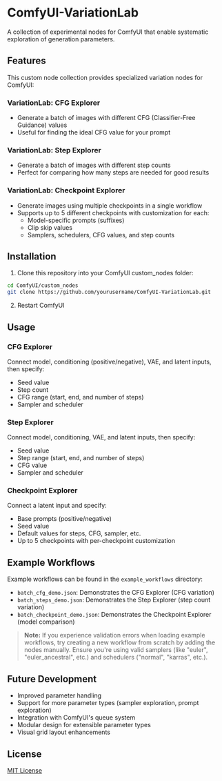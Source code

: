 # ComfyUI-VariationLab

A collection of experimental nodes for ComfyUI that enable systematic exploration of generation parameters.

## Features

This custom node collection provides specialized variation nodes for ComfyUI:

### VariationLab: CFG Explorer
- Generate a batch of images with different CFG (Classifier-Free Guidance) values
- Useful for finding the ideal CFG value for your prompt

### VariationLab: Step Explorer
- Generate a batch of images with different step counts
- Perfect for comparing how many steps are needed for good results

### VariationLab: Checkpoint Explorer
- Generate images using multiple checkpoints in a single workflow
- Supports up to 5 different checkpoints with customization for each:
  - Model-specific prompts (suffixes)
  - Clip skip values
  - Samplers, schedulers, CFG values, and step counts

## Installation

1. Clone this repository into your ComfyUI custom_nodes folder:
```bash
cd ComfyUI/custom_nodes
git clone https://github.com/yourusername/ComfyUI-VariationLab.git
```

2. Restart ComfyUI

## Usage

### CFG Explorer
Connect model, conditioning (positive/negative), VAE, and latent inputs, then specify:
- Seed value
- Step count
- CFG range (start, end, and number of steps)
- Sampler and scheduler

### Step Explorer
Connect model, conditioning, VAE, and latent inputs, then specify:
- Seed value
- Step range (start, end, and number of steps)
- CFG value
- Sampler and scheduler

### Checkpoint Explorer
Connect a latent input and specify:
- Base prompts (positive/negative)
- Seed value
- Default values for steps, CFG, sampler, etc.
- Up to 5 checkpoints with per-checkpoint customization

## Example Workflows

Example workflows can be found in the `example_workflows` directory:
- `batch_cfg_demo.json`: Demonstrates the CFG Explorer (CFG variation)
- `batch_steps_demo.json`: Demonstrates the Step Explorer (step count variation)
- `batch_checkpoint_demo.json`: Demonstrates the Checkpoint Explorer (model comparison)

> **Note:** If you experience validation errors when loading example workflows, try creating a new workflow from scratch by adding the nodes manually. Ensure you're using valid samplers (like "euler", "euler_ancestral", etc.) and schedulers ("normal", "karras", etc.).

## Future Development

- Improved parameter handling
- Support for more parameter types (sampler exploration, prompt exploration)
- Integration with ComfyUI's queue system
- Modular design for extensible parameter types
- Visual grid layout enhancements

## License

[MIT License](LICENSE) 